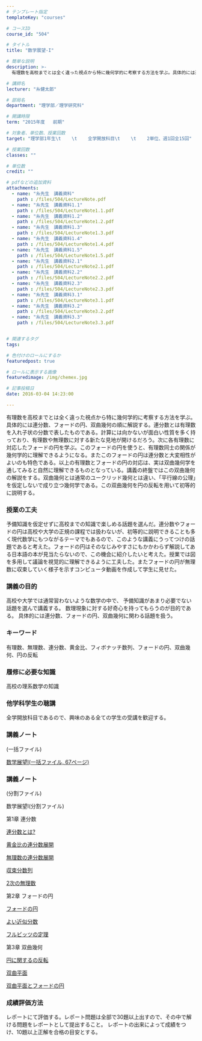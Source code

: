 ```yaml
---
# テンプレート指定
templateKey: "courses"

# コースID
course_id: "504"

# タイトル
title: "数学展望-I"

# 簡単な説明
description: >-
  有理数を高校までとは全く違った視点から特に幾何学的に考察する方法を学ぶ。具体的には連分数、フォードの円、双曲幾何の順に解説する。連分数とは有理数を入れ子状の分数で表したものである。計算には向かないが面...

# 講師名
lecturer: "糸健太郎"

# 部局名
department: "理学部／理学研究科"

# 開講時限
term: "2015年度	前期"

# 対象者、単位数、授業回数
target: "理学部1年生\t    \t    全学開放科目\t    \t    2単位、週1回全15回"

# 授業回数
classes: ""

# 単位数
credit: ""

# pdfなどの追加資料
attachments: 
  - name: "糸先生　講義資料" 
    path : /files/504/LectureNote.pdf
  - name: "糸先生　講義資料1.1" 
    path : /files/504/LectureNote1.1.pdf
  - name: "糸先生　講義資料1.2" 
    path : /files/504/LectureNote1.2.pdf
  - name: "糸先生　講義資料1.3" 
    path : /files/504/LectureNote1.3.pdf
  - name: "糸先生　講義資料1.4" 
    path : /files/504/LectureNote1.4.pdf
  - name: "糸先生　講義資料1.5" 
    path : /files/504/LectureNote1.5.pdf
  - name: "糸先生　講義資料2.1" 
    path : /files/504/LectureNote2.1.pdf
  - name: "糸先生　講義資料2.2" 
    path : /files/504/LectureNote2.2.pdf
  - name: "糸先生　講義資料2.3" 
    path : /files/504/LectureNote2.3.pdf
  - name: "糸先生　講義資料3.1" 
    path : /files/504/LectureNote3.1.pdf
  - name: "糸先生　講義資料3.2" 
    path : /files/504/LectureNote3.2.pdf
  - name: "糸先生　講義資料3.3" 
    path : /files/504/LectureNote3.3.pdf


# 関連するタグ
tags:

# 色付けのロールにするか
featuredpost: true

# ロールに表示する画像
featuredimage: /img/chemex.jpg

# 記事投稿日
date: 2016-03-04 14:23:00

---
```

有理数を高校までとは全く違った視点から特に幾何学的に考察する方法を学ぶ。具体的には連分数、フォードの円、双曲幾何の順に解説する。連分数とは有理数を入れ子状の分数で表したものである。計算には向かないが面白い性質を多く持っており、有理数や無理数に対する新たな見地が開けるだろう。次に各有理数に対応したフォードの円を学ぶ。このフォードの円を使うと、有理数同士の関係が幾何学的に理解できるようになる。またこのフォードの円は連分数と大変相性がよいのも特色である。以上の有理数とフォードの円の対応は、実は双曲幾何学を通してみると自然に理解できるものとなっている。講義の終盤ではこの双曲幾何の解説をする。双曲幾何とは通常のユークリッド幾何とは違い、「平行線の公理」を仮定しないで成り立つ幾何学である。この双曲幾何を円の反転を用いて初等的に説明する。
### 授業の工夫

予備知識を仮定せずに高校までの知識で楽しめる話題を選んだ。連分数やフォードの円は高校や大学の正規の課程では扱わないが、初等的に説明できることも多く現代数学にもつながるテーマでもあるので、このような講義にうってつけの話題であると考えた。フォードの円はそのなじみやすさにもかかわらず解説してある日本語の本が見当たらないので、この機会に紹介したいと考えた。授業では図を多用して議論を視覚的に理解できるように工夫した。またフォードの円が無理数に収束していく様子を示すコンピュータ動画を作成して学生に見せた。

### 講義の目的

高校や大学では通常習わないような数学の中で、 予備知識があまり必要でない話題を選んで講義する。 数理現象に対する好奇心を持ってもらうのが目的である。 具体的には連分数、フォードの円、双曲幾何に関わる話題を扱う。 

### キーワード

有理数、無理数、連分数、黄金比、フィボナッチ数列、フォードの円、双曲幾何、円の反転

### 履修に必要な知識

高校の理系数学の知識

### 他学科学生の聴講

全学開放科目であるので、興味のある全ての学生の受講を歓迎する。

### 講義ノート  
(一括ファイル)


[数学展望Ⅰ(一括ファイル, 67ページ)](/files/504/LectureNote.pdf) 

### 講義ノート  
(分割ファイル)

数学展望Ⅰ(分割ファイル)

第1章 連分数


[連分数とは?](/files/504/LectureNote1.1.pdf) 


[黄金比の連分数展開](/files/504/LectureNote1.2.pdf) 


[無理数の連分数展開](/files/504/LectureNote1.3.pdf) 


[収束分数列](/files/504/LectureNote1.4.pdf) 


[2次の無理数](/files/504/LectureNote1.5.pdf) 

第2章 フォードの円


[フォードの円](/files/504/LectureNote2.1.pdf) 


[よい近似分数](/files/504/LectureNote2.2.pdf) 


[フルビッツの定理](/files/504/LectureNote2.3.pdf) 

第3章 双曲幾何


[円に関するの反転](/files/504/LectureNote3.1.pdf) 


[双曲平面](/files/504/LectureNote3.2.pdf) 


[双曲平面とフォードの円](/files/504/LectureNote3.3.pdf) 

### 成績評価方法

レポートにて評価する。レポート問題は全部で30題以上出すので、その中で解ける問題をレポートとして提出すること。 レポートの出来によって成績をつけ、10題以上正解を合格の目安とする。
